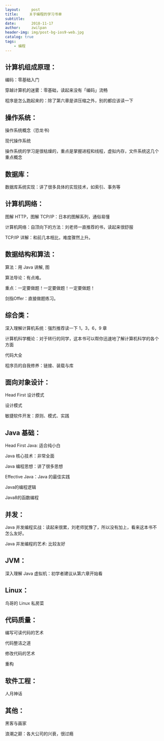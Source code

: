 ```yaml
---
layout:     post
title:     关于编程的学习书单
subtitle:   
date:       2018-11-17
author:     zwilpan
header-img: img/post-bg-ios9-web.jpg
catalog: true
tags:
    - 编程
---
```

## 计算机组成原理：

编码：零基础入门

穿越计算机的迷雾：零基础，读起来没有「编码」流畅

程序是怎么跑起来的：除了第六章是讲压缩之外，别的都应该读一下

## 操作系统：

操作系统概念（恐龙书)

现代操作系统

操作系统的学习是很枯燥的，重点是掌握进程和线程，虚拟内存，文件系统这几个重点概念

## 数据库：

数据库系统实现：讲了很多具体的实现技术，如索引、事务等

## 计算机网络：

图解 HTTP，图解 TCP/IP：日本的图解系列，通俗易懂

计算机网络：自顶向下的方法：刘老师一直推荐的书，读起来很舒服

TCP/IP 详解：和前几本相比，难度骤然上升。

## 数据结构和算法：

算法：用 Java 讲解, 图

算法导论：有点难。

重点：一定要做题！一定要做题！一定要做题！

剑指Offer：直接做题练习。

## 综合类：

深入理解计算机系统：强烈推荐读一下 1，3，6，9 章

计算机科学概论：对于转行的同学，这本书可以帮你迅速地了解计算机科学的各个方面

代码大全

程序员的自我修养：链接、装载与库

## 面向对象设计：

Head First 设计模式

设计模式

敏捷软件开发：原则、模式、实践

## Java 基础：

Head First Java: 适合纯小白

Java 核心技术：非常全面

Java 编程思想：讲了很多思想

Effective Java：Java 的最佳实践

Java的编程逻辑

Java8的函数编程

## 并发：

Java 并发编程实战：读起来很累，刘老师犹豫了，所以没有加上，看来这本书不怎么友好。

Java 并发编程的艺术: 比较友好

## JVM：

深入理解 Java 虚拟机：初学者建议从第六章开始看

## Linux：

鸟哥的 Linux 私房菜

## 代码质量：

编写可读代码的艺术

代码整洁之道

修改代码的艺术

重构

## 软件工程：

人月神话

## 其他：

黑客与画家

浪潮之巅：各大公司的兴衰，很过瘾
